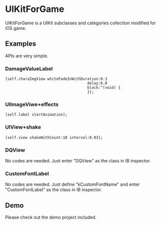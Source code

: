 # UIKitForGame

UIKitForGame is a UIKit subclasses and categories collection modified for iOS game.

## Examples

APIs are very simple.

### DamageValueLabel
    [self.charaImgView whiteFadeInWithDuration:0.3
                                         delay:0.0
                                         block:^(void) {
                                         }];

### UIImageViwe+effects
    [self.label startAnimation];

### UIView+shake
    [self.view shakeWithCount:10 interval:0.03];

### DQView

No codes are needed. Just enter "DQView" as the class in IB inspector.

### CustomFontLabel

No codes are needed. Just define "kCustomFontName" and enter "CustomFontLabel" as the class in IB inspector.

## Demo
Please check out the demo project included.
